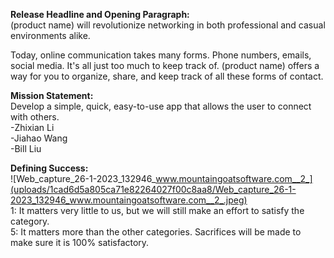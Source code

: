 **Release Headline and Opening Paragraph:**\
(product name) will revolutionize networking in both professional and casual environments alike.

Today, online communication takes many forms. Phone numbers, emails, social media. It's all just too much to keep track of. (product name) offers a way for you to organize, share, and keep track of all these forms of contact.

**Mission Statement:**\
Develop a simple, quick, easy-to-use app that allows the user to connect with others. \
-Zhixian Li \
-Jiahao Wang \
-Bill Liu 

**Defining Success:**\
![Web_capture_26-1-2023_132946_www.mountaingoatsoftware.com__2_](uploads/1cad6d5a805ca71e82264027f00c8aa8/Web_capture_26-1-2023_132946_www.mountaingoatsoftware.com__2_.jpeg) \
1: It matters very little to us, but we will still make an effort to satisfy the category. \
5: It matters more than the other categories. Sacrifices will be made to make sure it is 100% satisfactory.